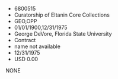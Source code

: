 * 6800515
* Curatorship of Eltanin Core Collections
* GEO,OPP
* 01/01/1900,12/31/1975
* George DeVore, Florida State University
* Contract
*   name not available
* 12/31/1975
* USD 0.00

NONE
